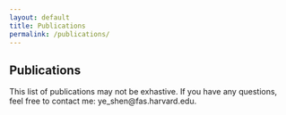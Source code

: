 ```yaml
---
layout: default
title: Publications
permalink: /publications/
---
```


## Publications

<p class="lede">This list of publications may not be exhastive. If you have any questions, feel free to contact me: ye_shen@fas.harvard.edu.</p>

<div id="pubs"></div>

<script src="{{ '/assets/js/publications.js' | relative_url }}"></script>